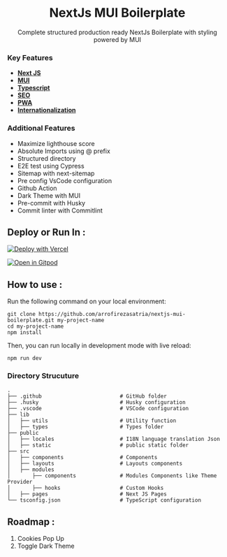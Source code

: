 
<h1 align="center">NextJs MUI Boilerplate</h1>
<p align="center">Complete structured production ready NextJs Boilerplate with styling powered by MUI</p>

### Key Features

- [**Next JS**](https://nextjs.org/)
- [**MUI**](https://nextjs.org/)
- [**Typescript**](https://nextjs.org/)
- [**SEO**](https://nextjs.org/)
- [**PWA**](https://nextjs.org/)
- [**Internationalization**](https://nextjs.org/)

### Additional Features

- Maximize lighthouse score
- Absolute Imports using @ prefix
- Structured directory
- E2E test using Cypress
- Sitemap with next-sitemap
- Pre config VsCode configuration
- Github Action
- Dark Theme with MUI
- Pre-commit with Husky
- Commit linter with Commitlint

<!--

### Background

sadjkfh sfsdjfasd fasdjfkhasd fjkhasdf hasfhasd fasd fasdf

-->


## Deploy or Run In :

[![Deploy with Vercel](https://vercel.com/button)](https://vercel.com/new/clone?repository-url=https%3A%2F%2Fgithub.com%2Farrofirezasatria%2Fnextjs-mui-boilerplate)



[![Open in Gitpod](https://gitpod.io/button/open-in-gitpod.svg)](https://gitpod.io/#https://github.com/arrofirezasatria/nextjs-mui-boilerplate)




## How to use :

Run the following command on your local environment:

```shell
git clone https://github.com/arrofirezasatria/nextjs-mui-boilerplate.git my-project-name
cd my-project-name
npm install
```

Then, you can run locally in development mode with live reload:

```shell
npm run dev
```


### Directory Strucuture

```shell
.
├── .github                         # GitHub folder
├── .husky                          # Husky configuration
├── .vscode                         # VSCode configuration
├── lib                             
│   ├── utils                       # Utility function
│   ├── types                       # Types folder
├── public                         
│   ├── locales                     # I18N language translation Json
│   ├── static                      # public static folder
├── src
│   ├── components                  # Components
│   ├── layouts                     # Layouts components
│   ├── modules                     
│       ├── components              # Modules Components like Theme Provider
│       ├── hooks                   # Custom Hooks
│   ├── pages                       # Next JS Pages
└── tsconfig.json                   # TypeScript configuration
```

## Roadmap :

1. Cookies Pop Up
2. Toggle Dark Theme






